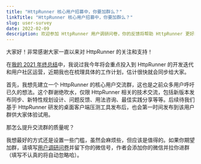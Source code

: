 ```yaml
---
title: "HttpRunner 核心用户招募中，你要加群么？"
linkTitle: "HttpRunner 核心用户招募中，你要加群么？"
slug: user-survey
date: 2022-02-09
description: 欢迎参加 HttpRunner 用户调研问卷，你的反馈将帮助 HttpRunner 更好地成长！
---
```


大家好！非常感谢大家一直以来对 HttpRunner 的关注和支持！

在[我的 2021 年终总结][2021]中，我说过我今年将会重点投入到 HttpRunner 的开发迭代和用户社区运营，近期我也在梳理具体的工作计划，估计很快就会同步给大家。

首先，我想先建立一个 HttpRunner 的核心用户交流群，这也是之前众多用户呼吁已久的想法。这个群谢绝吹水，仅限 HttpRunner 相关的技术交流，包括新版本发布同步、新特性规划设计、问题反馈、用法咨询、最佳实践分享等等。后续待我们基于 HttpRunner 研发的桌面客户端压测工具发布后，也会第一时间发布到该用户群供大家体验试用。

那怎么提升交流群的质量呢？

我想最好的方式还是设置一些门槛，虽然会麻烦些，但应该是值得的。如果你期望加群，请填写[用户调研问卷][survey]并留下你的微信号，作者会添加你的微信并拉你进群（填写不认真的将自动忽略哈）。

[2021]: https://debugtalk.com/post/my-2021-summary/
[survey]: https://wj.qq.com/s2/9699514/0d19/
